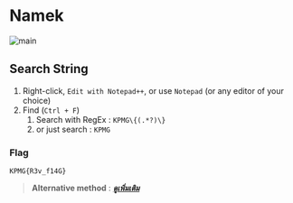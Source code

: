 # Namek

![main](https://miro.medium.com/max/1400/1*6W4gL43dXMoi244qnlGwLw.png)

## Search String
1. Right-click, `Edit with Notepad++`, or use `Notepad` (or any editor of your choice)
2. Find (`Ctrl + F`)
    1. Search with RegEx : `KPMG\{(.*?)\}`
    2. or just search : `KPMG`

### Flag
```
KPMG{R3v_f14G}
```

> **Alternative method** : [***ดูเพิ่มเติม***](https://medium.com/@PlyNatwara/namek-writeups-kpmg-cyber-security-challenge-2021-6408ea50ba99)
